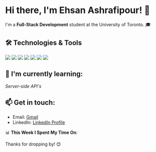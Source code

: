 # Hi there, I'm Ehsan Ashrafipour! 👋

I'm a **Full-Stack Development** student at the University of Toronto. 🎓

## 🛠️ Technologies & Tools
![](https://img.shields.io/badge/HTML5-%23E34F26?style=for-the-badge&logo=html5&logoColor=white)
![](https://img.shields.io/badge/CSS3-%231572B6?style=for-the-badge&logo=css3&logoColor=white)
![](https://img.shields.io/badge/JavaScript-%23F7DF1E?style=for-the-badge&logo=javascript&logoColor=black)
![](https://img.shields.io/badge/DOM-%23000000?style=for-the-badge&logo=html5&logoColor=white)
![](https://img.shields.io/badge/Bootstrap-%237952B3?style=for-the-badge&logo=bootstrap&logoColor=white)
![](https://img.shields.io/badge/jQuery-%230769AD?style=for-the-badge&logo=jquery&logoColor=white)
![](https://img.shields.io/badge/Python-%233776AB?style=for-the-badge&logo=python&logoColor=white)

## 🌱 I'm currently learning:
*Server-side API's*

## 📫 Get in touch:
- Email: [Gmail](mailto:ehsan.ashrafipour@gmail.com)
- LinkedIn: [LinkedIn Profile](https://www.linkedin.com/in/ehsan-ashrafipour-922056245/)

📊 **This Week I Spent My Time On**:

<!--START_SECTION:waka-->

<!--END_SECTION:waka-->

Thanks for dropping by! 😊
